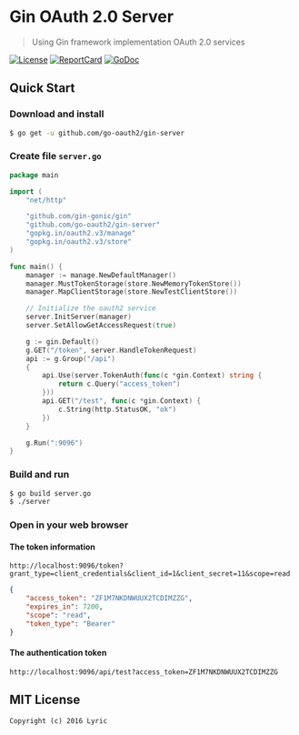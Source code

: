 # Gin OAuth 2.0 Server

> Using Gin framework implementation OAuth 2.0 services

[![License][License-Image]][License-Url] [![ReportCard][ReportCard-Image]][ReportCard-Url] [![GoDoc][GoDoc-Image]][GoDoc-Url]

## Quick Start

### Download and install

``` bash
$ go get -u github.com/go-oauth2/gin-server
```

### Create file `server.go`

``` go
package main

import (
	"net/http"

	"github.com/gin-gonic/gin"
	"github.com/go-oauth2/gin-server"
	"gopkg.in/oauth2.v3/manage"
	"gopkg.in/oauth2.v3/store"
)

func main() {
	manager := manage.NewDefaultManager()
	manager.MustTokenStorage(store.NewMemoryTokenStore())
	manager.MapClientStorage(store.NewTestClientStore())

	// Initialize the oauth2 service
	server.InitServer(manager)
	server.SetAllowGetAccessRequest(true)

	g := gin.Default()
	g.GET("/token", server.HandleTokenRequest)
	api := g.Group("/api")
	{
		api.Use(server.TokenAuth(func(c *gin.Context) string {
			return c.Query("access_token")
		}))
		api.GET("/test", func(c *gin.Context) {
			c.String(http.StatusOK, "ok")
		})
	}

	g.Run(":9096")
}
```

### Build and run

``` bash
$ go build server.go
$ ./server
```

### Open in your web browser

#### The token information

```
http://localhost:9096/token?grant_type=client_credentials&client_id=1&client_secret=11&scope=read
```

``` json
{
    "access_token": "ZF1M7NKDNWUUX2TCDIMZZG",
    "expires_in": 7200,
    "scope": "read",
    "token_type": "Bearer"
}
```

#### The authentication token

```
http://localhost:9096/api/test?access_token=ZF1M7NKDNWUUX2TCDIMZZG
```

## MIT License

```
Copyright (c) 2016 Lyric
```

[License-Url]: http://opensource.org/licenses/MIT
[License-Image]: https://img.shields.io/npm/l/express.svg
[ReportCard-Url]: https://goreportcard.com/report/github.com/go-oauth2/gin-server
[ReportCard-Image]: https://goreportcard.com/badge/github.com/go-oauth2/gin-server
[GoDoc-Url]: https://godoc.org/github.com/go-oauth2/gin-server
[GoDoc-Image]: https://godoc.org/github.com/go-oauth2/gin-server?status.svg